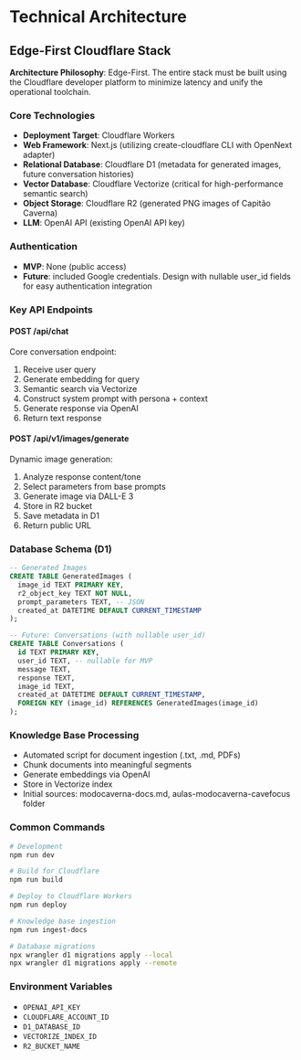 # Technical Architecture

## Edge-First Cloudflare Stack

**Architecture Philosophy**: Edge-First. The entire stack must be built using the Cloudflare developer platform to minimize latency and unify the operational toolchain.

### Core Technologies

- **Deployment Target**: Cloudflare Workers
- **Web Framework**: Next.js (utilizing create-cloudflare CLI with OpenNext adapter)
- **Relational Database**: Cloudflare D1 (metadata for generated images, future conversation histories)
- **Vector Database**: Cloudflare Vectorize (critical for high-performance semantic search)
- **Object Storage**: Cloudflare R2 (generated PNG images of Capitão Caverna)
- **LLM**: OpenAI API (existing OpenAI API key)

### Authentication
- **MVP**: None (public access)
- **Future**: included Google credentials. Design with nullable user_id fields for easy authentication integration


### Key API Endpoints

#### POST /api/chat
Core conversation endpoint:
1. Receive user query
2. Generate embedding for query
3. Semantic search via Vectorize
4. Construct system prompt with persona + context
5. Generate response via OpenAI
6. Return text response

#### POST /api/v1/images/generate
Dynamic image generation:
1. Analyze response content/tone
2. Select parameters from base prompts
3. Generate image via DALL-E 3
4. Store in R2 bucket
5. Save metadata in D1
6. Return public URL

### Database Schema (D1)

```sql
-- Generated Images
CREATE TABLE GeneratedImages (
  image_id TEXT PRIMARY KEY,
  r2_object_key TEXT NOT NULL,
  prompt_parameters TEXT, -- JSON
  created_at DATETIME DEFAULT CURRENT_TIMESTAMP
);

-- Future: Conversations (with nullable user_id)
CREATE TABLE Conversations (
  id TEXT PRIMARY KEY,
  user_id TEXT, -- nullable for MVP
  message TEXT,
  response TEXT,
  image_id TEXT,
  created_at DATETIME DEFAULT CURRENT_TIMESTAMP,
  FOREIGN KEY (image_id) REFERENCES GeneratedImages(image_id)
);
```

### Knowledge Base Processing
- Automated script for document ingestion (.txt, .md, PDFs)
- Chunk documents into meaningful segments
- Generate embeddings via OpenAI
- Store in Vectorize index
- Initial sources: modocaverna-docs.md, aulas-modocaverna-cavefocus folder

### Common Commands

```bash
# Development
npm run dev

# Build for Cloudflare
npm run build

# Deploy to Cloudflare Workers
npm run deploy

# Knowledge base ingestion
npm run ingest-docs

# Database migrations
npx wrangler d1 migrations apply --local
npx wrangler d1 migrations apply --remote
```

### Environment Variables
- `OPENAI_API_KEY`
- `CLOUDFLARE_ACCOUNT_ID`
- `D1_DATABASE_ID`
- `VECTORIZE_INDEX_ID`
- `R2_BUCKET_NAME`